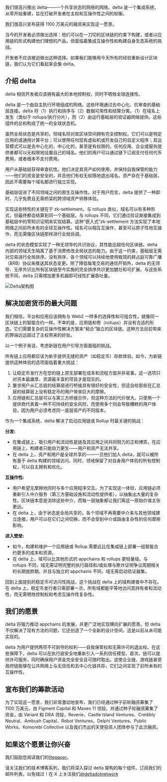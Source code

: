 我们很高兴推出 delta——一个共享状态的网络的网络。delta 是一个集成系统，从零开始重建，旨在打破开发者在主权和互操作性之间的权衡。

我们很高兴宣布获得 1100 万美元的融资来实现这一愿景。

当今的开发者必须做出选择：他们可以在一刀切的区块链的约束下构建，或者以应用链的形式构建他们理想的产品，但面临着集成互操作性和构建自身生态系统的挑战。

开发者不应该被迫做出这种选择。如果我们能够用今天所有的经验重新设计区块链，我们认为它们看起来会像 delta。

## 介绍 delta

delta 相信开发者应该拥有最大的本地控制权，同时不牺牲全球连接性。

delta 是一个由自主执行环境组成的网络，这些环境通过去中心化、抗审查的基础层连接。delta 将（1）执行和排序与（2）数据可用性和结算分离。（1）在域名上发生（类似于 rollups/执行分片），而（2）由运行基础层的验证器网络提供。这些组件的总和构成了统一的全球状态机。

虽然全局状态是共享的，但域名将对其区块空间拥有完全控制权。它们可以是特定应用的或通用计算平台；可以使用任何现有虚拟机或开发自己的自定义程序；其运营模式可以是去中心化的、中心化的，甚至是有权限的。任何应用、企业或服务提供者都可以无权限地设置自己的域名。他们的用户可以通过链下订阅支付任何代币费用，或者根本不支付费用。

用户从基础层获得审查抗性。他们决定其资产如何使用，并保持自我保管的能力——他们的资金是安全的，并且他们有权无权限地退出域名。资产存在于基础层，因此不需要每个域名都进行独立实现。

基础层促进了不同领域之间的原生互操作性。对于用户而言，delta 提供了一种即时、几乎免费且无需桥梁的跨领域资产转移体验。

实现这些特性的关键在于 zk-settlement。与 rollups 类似，域名可以有多种形式，但最终都会结算到同一个基础层。与 rollups 不同，它们通过验证直接集成到基础层中的零知识证明来实现结算。这种“嵌入式”zk-settlement 方法实现了本地网络之间前所未有的全球互操作性。域名可以相互互操作，甚至可以原子性地互操作，而无需像区块链那样进行全局协调。

delta 的状态模型实现了一种无领导的共识协议，其性能远超任何区块链。delta 内部的领域天生隔离了基于消费修改全局状态的能力。由于这一约束，基础层无需对交易进行全局排序。没有排序，各个领域可以持续地使用极简的拜占庭可靠广播（BRB）协议来推送其状态变更。除了降低每笔交易的通信开销外，delta 的无领导、无序共识比所有区块链至今实施的完全排序共识更加健壮和可扩展。与这些系统不同，delta 只需增加更多机器即可线性扩展吞吐量。

![Delta架构图](https://img.jask.cc/file/1758362283781_d1.png)

## 解决加密货币的最大问题

我们相信，平台和应用应该拥有与 Web2 一样多的选择性和可组合性，就像同一区块链上的智能合约一样。不幸的是，应用链和卷（rollups）并没有合适的形态。它们需要复杂的互操作性解决方案来“粘合”独立的区块链。这种方法目前带来的弊端远远超过了主权带来的好处。

以一个例子来说，考虑新链在用户引导方面面临的挑战。

所有链上应用都应该为新手提供无缝的资产（如稳定币）存款体验。如今，为新链提供这种体验的选项面临着重大挑战：

1. 让稳定币发行方在您的链上原生部署在成本和流程方面并非易事。这一选项只对资本最雄厚、资源最丰富的项目才是现实的。
2. 要求用户从汇总层的结算层进行桥接具有很好的安全性，但这会给那些在汇总层的结算层上没有稳定币的用户带来巨大的摩擦。
3. 应用链和汇总层可以与第三方桥接合作，但这种方法的代价很大。只使用一个提供商代表着一种不可持续的安全风险，而使用多个则会导致糟糕的用户体验，因为用户必须考虑同一底层资产的不同版本。

作为一个集成系统，delta 解决了启动应用链或 Rollup 时最关键的挑战：

**分发:**

- 在集成链上，吸引用户和流动性是链及其应用之间共同努力的正和博弈。在应用链上，构建者只能自力更生——用户和资产无法共享。
- 在 delta 上，资产和用户是全球共享的——一旦他们加入 delta，就可以被所有基于 delta 构建的领域访问。同时，领域保留了对自身用户体验的所有控制权，可以自主拥有和优化。

**互操作性:**

- 用户希望无摩擦地同时与多个应用程序交互。为了实现这一体验，应用链必须重新引入中介服务（第三方基础设施和流动性提供者），以抽象出大量的复杂性。区块链本意是消除这些中介，而每一层抽象都让我们离这一原始价值主张更远。
- 在 delta 上，由于状态是全局共享的，各个领域不再需要中介来与其他领域建立连接。用户可以在它们之间切换，而不会受到中介或路由复杂性的任何摩擦影响。

**进入壁垒:**

- 如今，构建和维护一个应用链或 Rollup 需要远比在集成链上部署一组智能合约更多的成本和资源。
- 在 delta 上，域可以比其他形式的 appchains 和 rollups 更轻量级。与 rollups 不同，域无需证明完整的执行路径和/或处理与欺诈证明争议周期相关的长期提款期。并且与独立的 appchains 不同，域无需启动验证器集。

回到上面提到的稳定币可访问性挑战，这个挑战在 delta 上的域构建者中不存在。在 delta 上，稳定币发行者只需部署一次，所有域都能平等地访问其持有者和流动性，而无需牺牲控制权和考虑互操作性复杂性。

## 我们的愿景

delta 将强力推动 appchains 的发展，并更广泛地实现横向扩展的愿景。但 delta 不仅解决了现有方法的问题，它还创造了一个全新的设计空间，这是以前从未可能实现的。

delta 为用户提供两项不可剥夺的权利——自我保管权和无需许可的退出权。在这些保障下，delta 可以在执行层安全地重新引入一系列信任模型。首次，链可以提供许可服务，同时确保用户资金完全安全且可随时取出。这使企业链、游戏链甚至政府链能够在公共网络上与无信任和去中心化链共存，它们之间实现了前所未有的互操作性。

## 宣布我们的筹款活动

为了实现这一愿景，我们非常激动地宣布，我们已经通过种子前轮融资筹集了 1100 万美元，由 Figment Capital 和 Maven 11 领投，并通过种子轮融资筹集了资金，由 Variant 和 DBA 领投，Reverie、Castle Island Ventures、Credibly Neutral、Ambush Capital、Robot Ventures、Delphi Ventures、Public Works、Komorebi Collective 以及我们杰出的天使投资人团体参与了此次融资。

## 如果这个愿景让你兴奋

我们鼓励您阅读我们的[litepaper](https://cdn.prod.website-files.com/66e2c06b9d2650e91a88b6b1/6706852b548dcdb6540a9c92_litepaper.pdf)。

请关注我们的技术博客系列，我们将深入探讨 delta 架构的每个组件。订阅我们的邮件列表，以免错过！在 X 上关注我们[@deltadotnetwork](https://x.com/deltadotnetwork)